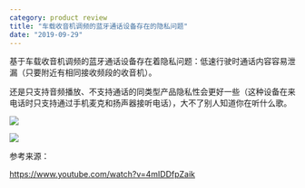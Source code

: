 ```yaml
---
category: product review
title: "车载收音机调频的蓝牙通话设备存在的隐私问题"
date: "2019-09-29"
---
```


基于车载收音机调频的蓝牙通话设备存在着隐私问题：低速行驶时通话内容容易泄漏（只要附近有相同接收频段的收音机）。

还是只支持音频播放、不支持通话的同类型产品隐私性会更好一些（这种设备在来电话时只支持通过手机麦克和扬声器接听电话），大不了别人知道你在听什么歌。

![](https://goooooouwa.oss-cn-beijing.aliyuncs.com/img/efnznazu4aalxad.jpeg)

![](https://goooooouwa.oss-cn-beijing.aliyuncs.com/img/efnznazu4aiyovt.jpeg)

参考来源：

https://www.youtube.com/watch?v=4mIDDfpZaik
